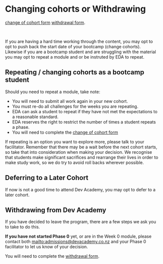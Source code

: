 # Changing cohorts or Withdrawing

[change of cohort form](http://goo.gl/forms/WHZK8bbvlK)
[withdrawal form](http://goo.gl/forms/heEV7aH0zh).

<br>

If you are having a hard time working through the content, you may opt to opt to push back the start date of your bootcamp (change cohorts). Likewise if you are a bootcamp student and are struggling with the material you may opt to repeat a module and or be instruted by EDA to repeat.

## Repeating / changing cohorts as a bootcamp student
Should you need to repeat a module, take note:

* You will need to submit all work again in your new cohort.
* You must re-do all challenges for the weeks you are repeating.
* EDA can ask a student to repeat if they have not met the expectations to a reasonable standard.
* EDA reserves the right to restrict the number of times a student repeats a phase.
* You will need to complete the [change of cohort form](http://goo.gl/forms/WHZK8bbvlK)

If repeating is an option you want to explore more, please talk to your facilitator. Remember that there may be a wait before the next cohort starts, so take that into consideration when making your decision. We recognise that students make significant sacrifices and rearrange their lives in order to make study work, so we do try to avoid roll backs wherever possible.


## Deferring to a Later Cohort

If now is not a good time to attend Dev Academy, you may opt to defer to a later cohort.


## Withdrawing from Dev Academy

If you have decided to leave the program, there are a few steps we ask you to take to do this.

**If you have not started Phase 0** yet, or are in the Week 0 module, please contact both <mailto:admissions@devacademy.co.nz> and your Phase 0 facilitator to let us know of your decision.

You will need to complete the [withdrawal form](http://goo.gl/forms/heEV7aH0zh).


